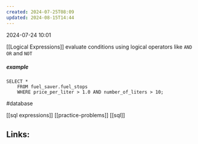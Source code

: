 ```yaml
---
created: 2024-07-25T08:09
updated: 2024-08-15T14:44
---
```

2024-07-24 10:01

[[Logical Expressions]] evaluate conditions using logical operators like `AND` `OR` and `NOT`

##### example
```
SELECT * 
	FROM fuel_saver.fuel_stops 
	WHERE price_per_liter > 1.0 AND number_of_liters > 10;
```

#database 

 [[sql expressions]] [[practice-problems]] [[sql]]

## Links:



